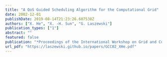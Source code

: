 ```yaml
---
title: "A QoS Guided Scheduling Algorithm for the Computational Grid"
date: 2002-12-01
publishDate: 2019-08-14T21:23:26.607538Z
authors: ["X. He", "X. -H. Sun", "G. Laszewski"]
publication_types: ["1"]
abstract: ""
featured: false
publication: "*Proceedings of the International Workshop on Grid and Cooperative Computing (GCC02)*"
url_pdf: "https://laszewski.github.io/papers/GCC02_XHe.pdf"
---
```


